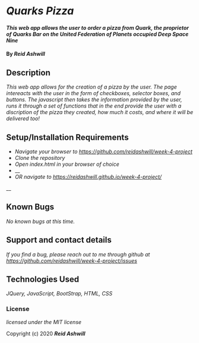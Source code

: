 # _Quarks Pizza_

#### _This web app allows the user to order a pizza from Quark, the proprietor of Quarks Bar on the United Federation of Planets occupied Deep Space Nine_

#### By _**Reid Ashwill**_

## Description

_This web app allows for the creation of a pizza by the user.  The page intereacts with the user in the form of checkboxes, selector boxes, and buttons.  The javascript then takes the information provided by the user, runs it through a set of functions that in the end provide the user with a discription of the pizza they created, how much it costs, and where it will be delivered too!_

## Setup/Installation Requirements

* _Navigate your browser to https://github.com/reidashwill/week-4-project_
* _Clone the repository_
* _Open index.html in your browser of choice_
* __
* _OR navigate to https://reidashwill.github.io/week-4-project/_

__

## Known Bugs

_No known bugs at this time._

## Support and contact details

_If you find a bug, please reach out to me through github at https://github.com/reidashwill/week-4-project/issues_

## Technologies Used

_JQuery, JavaScript, BootStrap, HTML, CSS_

### License

*licensed under the MIT license*

Copyright (c) 2020 **_Reid Ashwill_**